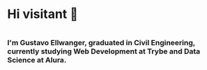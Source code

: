 # Hi visitant 👋 <h1>

### I'm  Gustavo Ellwanger, graduated in Civil Engineering, currently studying Web Development at Trybe and Data Science at Alura. <h3>
  
  
